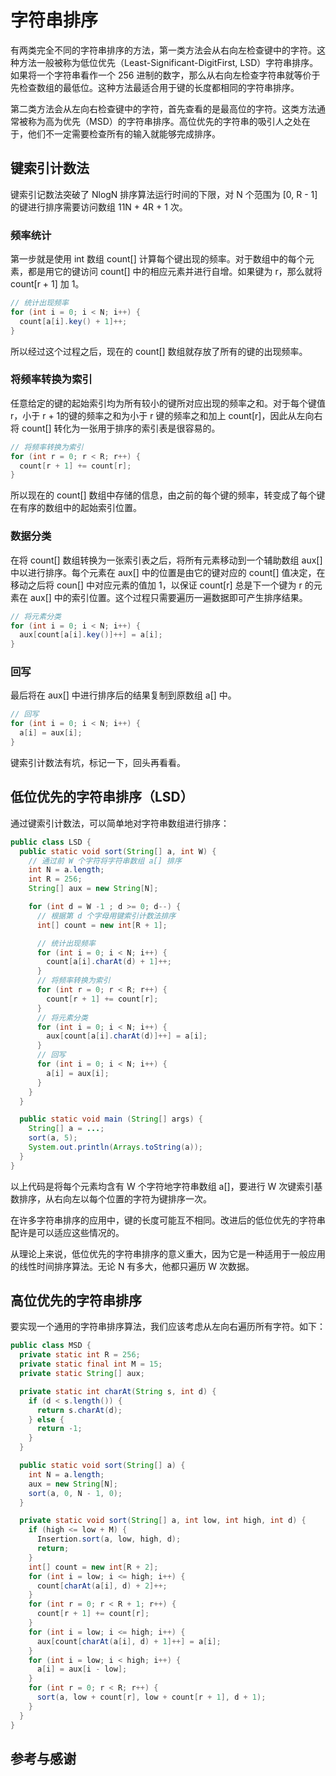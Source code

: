 # 字符串排序

有两类完全不同的字符串排序的方法，第一类方法会从右向左检查键中的字符。这种方法一般被称为低位优先（Least-Significant-DigitFirst, LSD）字符串排序。如果将一个字符串看作一个 256 进制的数字，那么从右向左检查字符串就等价于先检查数组的最低位。这种方法最适合用于键的长度都相同的字符串排序。

第二类方法会从左向右检查键中的字符，首先查看的是最高位的字符。这类方法通常被称为高为优先（MSD）的字符串排序。高位优先的字符串的吸引人之处在于，他们不一定需要检查所有的输入就能够完成排序。

## 键索引计数法

键索引记数法突破了 NlogN 排序算法运行时间的下限，对 N 个范围为 [0, R - 1] 的键进行排序需要访问数组 11N + 4R + 1 次。

### 频率统计

第一步就是使用 int 数组 count[] 计算每个键出现的频率。对于数组中的每个元素，都是用它的键访问 count[] 中的相应元素并进行自增。如果键为 r，那么就将 count[r + 1] 加 1。

```java
// 统计出现频率
for (int i = 0; i < N; i++) {
  count[a[i].key() + 1]++;
}
```

所以经过这个过程之后，现在的 count[] 数组就存放了所有的键的出现频率。

### 将频率转换为索引

任意给定的键的起始索引均为所有较小的键所对应出现的频率之和。对于每个键值 r，小于 r + 1的键的频率之和为小于 r 键的频率之和加上 count[r]，因此从左向右将 count[] 转化为一张用于排序的索引表是很容易的。

```java
// 将频率转换为索引
for (int r = 0; r < R; r++) {
  count[r + 1] += count[r];
}
```

所以现在的 count[] 数组中存储的信息，由之前的每个键的频率，转变成了每个键在有序的数组中的起始索引位置。

### 数据分类

在将 count[] 数组转换为一张索引表之后，将所有元素移动到一个辅助数组 aux[] 中以进行排序。每个元素在 aux[] 中的位置是由它的键对应的 count[] 值决定，在移动之后将 coun[] 中对应元素的值加 1，以保证 count[r] 总是下一个键为 r 的元素在 aux[] 中的索引位置。这个过程只需要遍历一遍数据即可产生排序结果。

```java
// 将元素分类
for (int i = 0; i < N; i++) {
  aux[count[a[i].key()]++] = a[i];
}
```

### 回写

最后将在 aux[] 中进行排序后的结果复制到原数组 a[] 中。

```java
// 回写
for (int i = 0; i < N; i++) {
  a[i] = aux[i];
}
```

键索引计数法有坑，标记一下，回头再看看。

## 低位优先的字符串排序（LSD）

通过键索引计数法，可以简单地对字符串数组进行排序：

```java
public class LSD {
  public static void sort(String[] a, int W) {
    // 通过前 W 个字符将字符串数组 a[] 排序
    int N = a.length;
    int R = 256;
    String[] aux = new String[N];

    for (int d = W -1 ; d >= 0; d--) {
      // 根据第 d 个字母用键索引计数法排序
      int[] count = new int[R + 1];

      // 统计出现频率
      for (int i = 0; i < N; i++) {
        count[a[i].charAt(d) + 1]++;
      }
      // 将频率转换为索引
      for (int r = 0; r < R; r++) {
        count[r + 1] += count[r];
      }
      // 将元素分类
      for (int i = 0; i < N; i++) {
        aux[count[a[i].charAt(d)]++] = a[i];
      }
      // 回写
      for (int i = 0; i < N; i++) {
        a[i] = aux[i];
      }
    }
  }

  public static void main (String[] args) {
    String[] a = ...;
    sort(a, 5);
    System.out.println(Arrays.toString(a));
  }
}
```

以上代码是将每个元素均含有 W 个字符地字符串数组 a[]，要进行 W 次键索引基数排序，从右向左以每个位置的字符为键排序一次。

在许多字符串排序的应用中，键的长度可能互不相同。改进后的低位优先的字符串配许是可以适应这些情况的。

从理论上来说，低位优先的字符串排序的意义重大，因为它是一种适用于一般应用的线性时间排序算法。无论 N 有多大，他都只遍历 W 次数据。

## 高位优先的字符串排序

要实现一个通用的字符串排序算法，我们应该考虑从左向右遍历所有字符。如下：

```java
public class MSD {
  private static int R = 256;
  private static final int M = 15;
  private static String[] aux;

  private static int charAt(String s, int d) {
    if (d < s.length()) {
      return s.charAt(d);
    } else {
      return -1;
    }
  }

  public static void sort(String[] a) {
    int N = a.length;
    aux = new String[N];
    sort(a, 0, N - 1, 0);
  }

  private static void sort(String[] a, int low, int high, int d) {
    if (high <= low + M) {
      Insertion.sort(a, low, high, d);
      return;
    }
    int[] count = new int[R + 2];
    for (int i = low; i <= high; i++) {
      count[charAt(a[i], d) + 2]++;
    }
    for (int r = 0; r < R + 1; r++) {
      count[r + 1] += count[r];
    }
    for (int i = low; i <= high; i++) {
      aux[count[charAt(a[i], d) + 1]++] = a[i];
    }
    for (int i = low; i < high; i++) {
      a[i] = aux[i - low];
    }
    for (int r = 0; r < R; r++) {
      sort(a, low + count[r], low + count[r + 1], d + 1);
    }
  }
}
```





## 参考与感谢